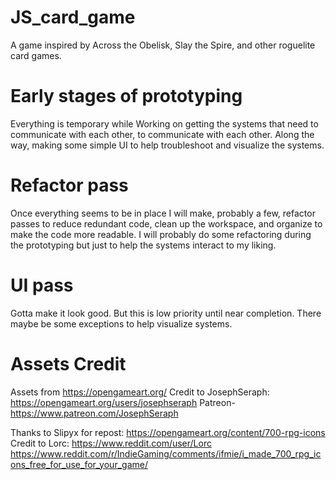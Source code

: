 # JS_card_game

A game inspired by Across the Obelisk, Slay the Spire, and other roguelite card games.

# Early stages of prototyping

Everything is temporary while Working on getting the systems that need to communicate with each other, to communicate with each other. Along the way, making some simple UI to help troubleshoot and visualize the systems.

# Refactor pass

Once everything seems to be in place I will make, probably a few, refactor passes to reduce redundant code, clean up the workspace, and organize to make the code more readable. I will probably do some refactoring during the prototyping but just to help the systems interact to my liking.

# UI pass

Gotta make it look good. But this is low priority until near completion. There maybe be some exceptions to help visualize systems.

# Assets Credit

Assets from https://opengameart.org/
Credit to JosephSeraph: https://opengameart.org/users/josephseraph Patreon- https://www.patreon.com/JosephSeraph

Thanks to Slipyx for repost: https://opengameart.org/content/700-rpg-icons
Credit to Lorc: https://www.reddit.com/user/Lorc
https://www.reddit.com/r/IndieGaming/comments/ifmie/i_made_700_rpg_icons_free_for_use_for_your_game/
